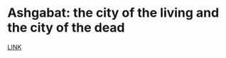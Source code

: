 # Ashgabat: the city of the living and the city of the dead



[LINK](https://varlamov.ru/1749635.html)